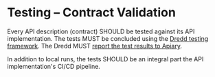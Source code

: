 # Testing – Contract Validation
Every API description (contract) SHOULD be tested against its API implementation. The tests MUST be concluded using the [Dredd testing framework](https://github.com/apiaryio/dredd). The Dredd MUST [report the test results to Apiary](https://help.apiary.io/tools/automated-testing/testing-reporter/). 

In addition to local runs, the tests SHOULD be an integral part the API implementation's CI/CD pipeline.


